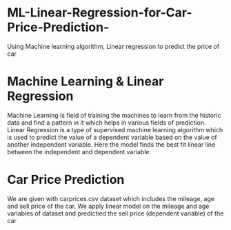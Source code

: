# ML-Linear-Regression-for-Car-Price-Prediction-
Using Machine learning algorithm, Linear regression to predict the price of car 


# Machine Learning & Linear Regression
Machine Learning is field of training the machines to learn from the historic data and find a pattern in it which helps in various fields of prediction. 
Linear Regression is a type of supervised machine learning algorithm which is used to predict the value of a dependent variable based on the value of another independent variable.
Here the model finds the best fit linear line between the independent and dependent variable.

# Car Price Prediction  
We are given with carprices.csv dataset which includes the mileage, age and sell price of the car. We apply linear model on the mileage and age variables of dataset and predictied the sell price (dependent variable) of the car
